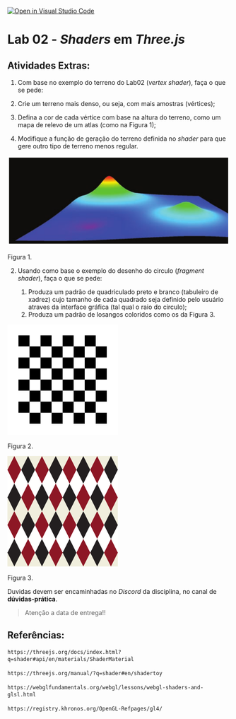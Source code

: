 [![Open in Visual Studio Code](https://classroom.github.com/assets/open-in-vscode-718a45dd9cf7e7f842a935f5ebbe5719a5e09af4491e668f4dbf3b35d5cca122.svg)](https://classroom.github.com/online_ide?assignment_repo_id=10782345&assignment_repo_type=AssignmentRepo)
# Lab 02 - *Shaders* em *Three.js*

## Atividades Extras:

 1. Com base no exemplo do terreno do Lab02 (*vertex shader*), faça o que se pede:

   1. Crie um terreno mais denso, ou seja, com mais amostras (vértices);
   1. Defina a cor de cada vértice com base na altura do terreno, como um mapa de relevo de um atlas (como na Figura 1);
   1. Modifique a função de geração do terreno definida no *shader* para que gere outro tipo de terreno menos regular.

<img src="./imgs/TerrenoColorido.png">

Figura 1.

2. Usando como base o exemplo do desenho do circulo (*fragment shader*), faça o que se pede:

   1. Produza um padrão de quadriculado preto e branco (tabuleiro de xadrez) cujo tamanho de cada quadrado seja definido pelo usuário atraves da interface gráfica (tal qual o raio do circulo);
   1. Produza um padrão de losangos coloridos como os da Figura 3. 


<img src="./imgs/TabuleiroXadrez.png" width="250" height="250">

Figura 2.

<img src="./imgs/Losangos.png" width="250" height="250">

Figura 3.

Duvidas devem ser encaminhadas no *Discord* da disciplina, no canal de **dúvidas-prática**.

> Atenção a data de entrega!!

## Referências:

	https://threejs.org/docs/index.html?q=shader#api/en/materials/ShaderMaterial

	https://threejs.org/manual/?q=shader#en/shadertoy

	https://webglfundamentals.org/webgl/lessons/webgl-shaders-and-glsl.html

	https://registry.khronos.org/OpenGL-Refpages/gl4/
